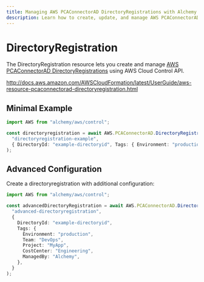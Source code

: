 ```yaml
---
title: Managing AWS PCAConnectorAD DirectoryRegistrations with Alchemy
description: Learn how to create, update, and manage AWS PCAConnectorAD DirectoryRegistrations using Alchemy Cloud Control.
---
```


# DirectoryRegistration

The DirectoryRegistration resource lets you create and manage [AWS PCAConnectorAD DirectoryRegistrations](https://docs.aws.amazon.com/pcaconnectorad/latest/userguide/) using AWS Cloud Control API.

http://docs.aws.amazon.com/AWSCloudFormation/latest/UserGuide/aws-resource-pcaconnectorad-directoryregistration.html

## Minimal Example

```ts
import AWS from "alchemy/aws/control";

const directoryregistration = await AWS.PCAConnectorAD.DirectoryRegistration(
  "directoryregistration-example",
  { DirectoryId: "example-directoryid", Tags: { Environment: "production", ManagedBy: "Alchemy" } }
);
```

## Advanced Configuration

Create a directoryregistration with additional configuration:

```ts
import AWS from "alchemy/aws/control";

const advancedDirectoryRegistration = await AWS.PCAConnectorAD.DirectoryRegistration(
  "advanced-directoryregistration",
  {
    DirectoryId: "example-directoryid",
    Tags: {
      Environment: "production",
      Team: "DevOps",
      Project: "MyApp",
      CostCenter: "Engineering",
      ManagedBy: "Alchemy",
    },
  }
);
```

